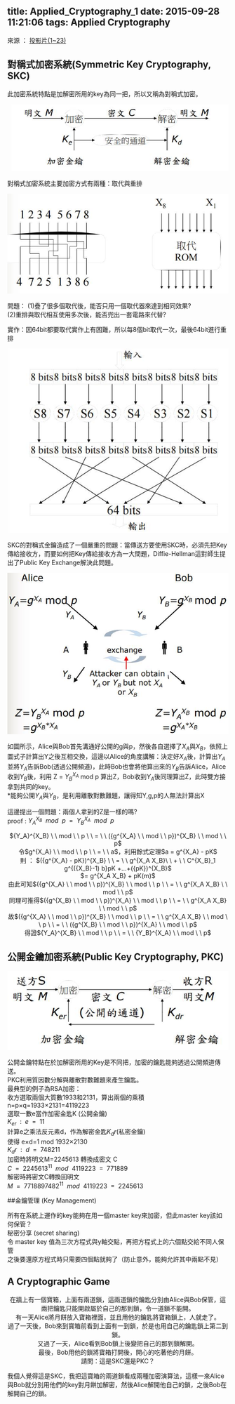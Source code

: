 title: Applied_Cryptography_1
date: 2015-09-28 11:21:06
tags: Applied Cryptography
---
來源 ： [投影片(1~23)](http://staff.csie.ncu.edu.tw/yensm/lecture/Cryptography/Chapter-1%20Introduction%20to%20Cryptography.pdf)

## 對稱式加密系統(Symmetric Key Cryptography, SKC)
此加密系統特點是加解密所用的key為同一把，所以又稱為對稱式加密。

![](/images/skc.jpg)

對稱式加密系統主要加密方式有兩種：取代與重排

![](/images/skc1.jpg)

問題：
(1)疊了很多個取代後，能否只用一個取代器來達到相同效果?  
(2)重排與取代相互使用多次後，能否兜出一套電路來代替?  

實作：因64bit都要取代實作上有困難，所以每8個bit取代一次，最後64bit進行重排

![](/images/skc2.jpg)

SKC的對稱式金鑰造成了一個嚴重的問題：當傳送方要使用SKC時，必須先把Key傳給接收方，而要如何把Key傳給接收方為一大問題，Diffie-Hellman這對師生提出了Public Key Exchange解決此問題。

![](/images/skc3.jpg)

如圖所示，Alice與Bob首先溝通好公開的g與p，然後各自選擇了$X_A$與$X_B$，依照上圖式子計算出Y之後互相交換，這邊以Alice的角度講解：決定好$X_A$後，計算出$Y_A$並將$Y_A$告訴Bob(透過公開頻道)，此時Bob也會將他算出來的$Y_B$告訴Alice，Alice收到$Y_B$後，利用 Z = ${Y_B}^{X_A}$ mod p 算出Z，Bob收到$Y_A$後同理算出Z，此時雙方接拿到共同的key。  
*能夠公開$Y_A$與$Y_B$，是利用離散對數難題，讓得知Y,g,p的人無法計算出X

這邊提出一個問題：兩個人拿到的Z是一樣的嗎?  
proof : ${Y_A}^{X_B} \ \ mod \ \ p \ \ = \ \ {Y_B}^{X_A} \ \ mod \ \ p$
<center> ${Y_A}^{X_B} \ \ mod \ \ p \ \ = \ \ ({g^{X_A} \ \ mod \ \ p})^{X_B} \ \ mod \ \ p$ </center>
<center> 令$g^{X_A} \ \ mod \ \ p \ \ = \ \ a$，利用餘式定理$a = g^{X_A} - pK$ </center>
<center> 則 ： $({g^{X_A} - pK})^{X_B} \ \ = \ \ g^{X_A X_B}\ \ + \ \ C^{X_B}_1 g^{({X_B}-1) b}pK +...+({pK})^{X_B}$ </center> 
<center> $= g^{X_A X_B} + pK(m)$ </center>
<center> 由此可知$({g^{X_A} \ \ mod \ \ p})^{X_B} \ \ mod \ \ p \ \ = \ \ g^{X_A X_B} \ \ mod \ \ p$</center>
<center> 同理可推得$({g^{X_B} \ \ mod \ \ p})^{X_A} \ \ mod \ \ p \ \ = \ \ g^{X_A X_B} \ \ mod \ \ p$</center>
<center> 故$({g^{X_A} \ \ mod \ \ p})^{X_B} \ \ mod \ \ p \ \ = \ \ g^{X_A X_B} \ \ mod \ \ p \ \ = \ \ ({g^{X_B} \ \ mod \ \ p})^{X_A} \ \ mod \ \ p$</center>
<center> 得證${Y_A}^{X_B} \ \ mod \ \ p \ \ = \ \ {Y_B}^{X_A} \ \ mod \ \ p$ </center>

## 公開金鑰加密系統(Public Key Cryptography, PKC)

![](/images/pkc.jpg)

公開金鑰特點在於加解密所用的Key是不同把，加密的鑰匙能夠透過公開頻道傳送。  
PKC利用質因數分解與離散對數難題來產生鑰匙。  
最典型的例子為RSA加密：  
收方選取兩個大質數1933和2131，算出兩個的乘積  
n=p×q=1933×2131=4119223  
選取一數e當作加密金匙K (公開金鑰)  
$K_{er}  \ \ : \ \ e \ \ = \ \ 11$   
計算e之乘法反元素d，作為解密金匙$K_dr$(私密金鑰)  
使得 e×d=1 mod 1932×2130   
$K_dr  \ \ : \ \ d \ \ = \ \ 748211$  
加密時將明文M=2245613 轉換成密文 C   
$C \ \ = \ \ 2245613^{11} \ \ mod \ \ 4119223 \ \ = \ \ 771889$  
解密時將密文C轉換回明文   
$M \ \ = \ \ 7718897482^{11} \ \ mod \ \ 4119223 \ \ = \ \ 2245613$  

##金鑰管理 (Key Management)

所有在系統上運作的key能夠在用一個master key來加密，但此master key該如何保管？  
秘密分享 (secret sharing)  
令 master key 值為三次方程式與y軸交點，再把方程式上的六個點交給不同人保管  
之後要還原方程式時只需要四個點就夠了（防止意外，能夠允許其中兩點不見）  


## A Cryptographic Game

<center>在牆上有一個寶箱，上面有兩道鎖，這兩道鎖的鑰匙分別由Alice與Bob保管，這兩把鑰匙只能開啟屬於自己的那到鎖，令一道鎖不能開。</center>  
<center>有一天Alice將月餅放入寶箱裡面，並且用他的鑰匙將寶箱鎖上，人就走了。</center>
<center>過了一天後，Bob來到寶箱前看到上面有一到鎖，於是也用自己的鑰匙鎖上第二到鎖。</center>
<center>又過了一天，Alice看到Bob鎖上後變把自己的那到鎖解開。</center>
<center>最後，Bob用他的鎖將寶箱打開後，開心的吃著他的月餅。</center>
<center>請問：這是SKC還是PKC？</center>

我個人覺得這是SKC，我把這寶箱的兩道鎖看成兩種加密演算法，這樣一來Alice與Bob就分別用他們的key對月餅加解密，然後Alice解開他自己的鎖，之後Bob在解開自己的鎖。

